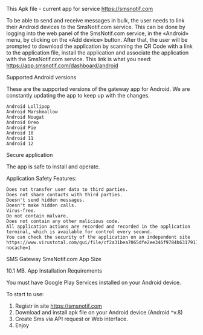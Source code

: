 This Apk file - current app for service https://smsnotif.com



To be able to send and receive messages in bulk, the user needs to link their Android devices to the SmsNotif.com service. This can be done by logging into the web panel of the SmsNotif.com service, in the «Android» menu, by clicking on the «Add device» button. After that, the user will be prompted to download the application by scanning the QR Code with a link to the application file, install the application and associate the application with the SmsNotif.com service. This link is what you need: https://app.smsnotif.com/dashboard/android

Supported Android versions

These are the supported versions of the gateway app for Android. We are constantly updating the app to keep up with the changes.

    Android Lollipop
    Android Marshmallow
    Android Nougat
    Android Oreo
    Android Pie
    Android 10
    Android 11
    Android 12

Secure application

The app is safe to install and operate.

Application Safety Features:

    Does not transfer user data to third parties.
    Does not share contacts with third parties.
    Doesn't send hidden messages.
    Doesn't make hidden calls.
    Virus-free.
    Do not contain malvare.
    Does not contain any other malicious code.
    All application actions are recorded and recorded in the application terminal, which is available for control every second.
    You can check the security of the application on an independent site https://www.virustotal.com/gui/file/cf2a31bea7065dfe2ee346f9784b6317917d5677a828bb12180388e207bf89cf?nocache=1

SMS Gateway SmsNotif.com App Size

10.1 MB.
App Installation Requirements

You must have Google Play Services installed on your Android device.

To start to use:
1. Registr in site https://smsnotif.com
2. Download and install apk file on your Android device (Android ^v.8)
3. Create Sms via API request or Web interface.
4. Enjoy

